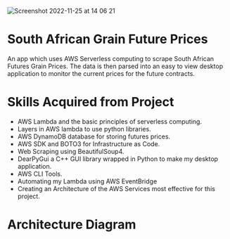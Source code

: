 ![Screenshot 2022-11-25 at 14 06 21](https://user-images.githubusercontent.com/58882596/203982916-a8304712-8a99-46f2-8642-5ce1ce0e6518.png)

# South African Grain Future Prices 

An app which uses AWS Serverless computing to scrape South African Futures Grain Prices. The data is then parsed into an easy to view desktop application to monitor the current prices for the future contracts. 

# Skills Acquired from Project 

- AWS Lambda and the basic principles of serverless computing.
- Layers in AWS lambda to use python libraries. 
- AWS DynamoDB database for storing futures prices.
- AWS SDK and BOTO3 for Infrastructure as Code.
- Web Scraping using BeautifulSoup4.
- DearPyGui a C++ GUI library wrapped in Python to make my desktop application. 
- AWS CLI Tools.
- Automating my Lambda using AWS EventBridge
- Creating an Architecture of the AWS Services most effective for this project.

# Architecture Diagram

